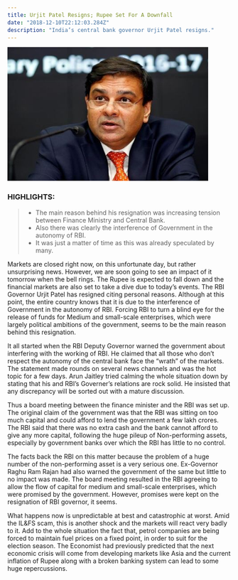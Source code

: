 ```yaml
---
title: Urjit Patel Resigns; Rupee Set For A Downfall
date: "2018-12-10T22:12:03.284Z"
description: "India’s central bank governor Urjit Patel resigns."
---
```


![urjit-patel-reuters](./urjit-patel-reuters-l-1.jpg)

### HIGHLIGHTS:

> * The main reason behind his resignation was increasing tension between Finance Ministry and Central Bank.
> * Also there was clearly the interference of Government in the autonomy of RBI.
> * It was just a matter of time as this was already speculated by many.


Markets are closed right now, on this unfortunate day, but rather unsurprising news. However, we are soon going to see an impact of it tomorrow when the bell rings. The Rupee is expected to fall down and the financial markets are also set to take a dive due to today’s events. The RBI Governor Urjit Patel has resigned citing personal reasons. Although at this point, the entire country knows that it is due to the interference of Government in the autonomy of RBI. Forcing RBI to turn a blind eye for the release of funds for Medium and small-scale enterprises, which were largely political ambitions of the government, seems to be the main reason behind this resignation.

It all started when the RBI Deputy Governor warned the government about interfering with the working of RBI. He claimed that all those who don’t respect the autonomy of the central bank face the “wrath” of the markets. The statement made rounds on several news channels and was the hot topic for a few days. Arun Jaitley tried calming the whole situation down by stating that his and RBI’s Governer’s relations are rock solid. He insisted that any discrepancy will be sorted out with a mature discussion.

Thus a board meeting between the finance minister and the RBI was set up. The original claim of the government was that the RBI was sitting on too much capital and could afford to lend the government a few lakh crores. The RBI said that there was no extra cash and the bank cannot afford to give any more capital, following the huge pileup of Non-performing assets, especially by government banks over which the RBI has little to no control.

The facts back the RBI on this matter because the problem of a huge number of the non-performing asset is a very serious one. Ex-Governor Raghu Ram Rajan had also warned the government of the same but little to no impact was made.
The board meeting resulted in the RBI agreeing to allow the flow of capital for medium and small-scale enterprises, which were promised by the government. However, promises were kept on the resignation of RBI governor, it seems.

What happens now is unpredictable at best and catastrophic at worst. Amid the IL&FS scam, this is another shock and the markets will react very badly to it. Add to the whole situation the fact that, petrol companies are being forced to maintain fuel prices on a fixed point, in order to suit for the election season. The Economist had previously predicted that the next economic crisis will come from developing markets like Asia and the current inflation of Rupee along with a broken banking system can lead to some huge repercussions.